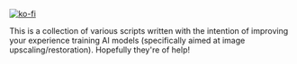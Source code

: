 [![ko-fi](https://ko-fi.com/img/githubbutton_sm.svg)](https://ko-fi.com/J3J3BCC3L)

This is a collection of various scripts written with the intention of improving your experience training AI models (specifically aimed at image upscaling/restoration). Hopefully they're of help!
